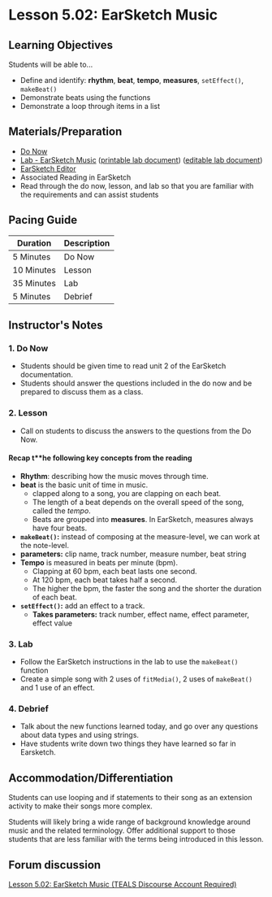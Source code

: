 # Lesson 5.02: EarSketch Music

## Learning Objectives

Students will be able to...

* Define and identify: **rhythm**, **beat**, **tempo**, **measures**, `setEffect()`, `makeBeat()`
* Demonstrate beats using the functions
* Demonstrate a loop through items in a list

## Materials/Preparation

* [Do Now]
* [Lab - EarSketch Music] ([printable lab document]) ([editable lab document])
* [EarSketch Editor]
* Associated Reading in EarSketch
* Read through the do now, lesson, and lab so that you are familiar with the requirements and can assist students

## Pacing Guide

| **Duration**   | **Description** |
| ---------- | ----------- |
| 5 Minutes  | Do Now      |
| 10 Minutes | Lesson      |
| 35 Minutes | Lab         |
| 5 Minutes | Debrief     |

## Instructor's Notes

### 1. Do Now

* Students should be given time to read unit 2 of the EarSketch documentation.
* Students should answer the questions included in the do now and be prepared to discuss them as a class.

### 2. Lesson

* Call on students to discuss the answers to the questions from the Do Now.

#### Recap t**he following key concepts from the reading

* **Rhythm**: describing how the music moves through time.
* **beat** is the basic unit of time in music.  
  * clapped along to a song, you are clapping on each beat.
  * The length of a beat depends on the overall speed of the song, called the *tempo*.
  * Beats are grouped into **measures**. In EarSketch, measures always have four beats.
* **`makeBeat()`:** instead of composing at the measure-level, we can work at the note-level.
* **parameters:** clip name, track number, measure number, beat string
* **Tempo** is measured in beats per minute (bpm).
  * Clapping at 60 bpm, each beat lasts one second.
  * At 120 bpm, each beat takes half a second.
  * The higher the bpm, the faster the song and the shorter the duration of each beat.
* **`setEffect()`:** add an effect to a track.
  * **Takes parameters:** track number, effect name, effect parameter, effect value

### 3. Lab

* Follow the EarSketch instructions in the lab to use the `makeBeat()` function
* Create a simple song with 2 uses of `fitMedia()`, 2 uses of `makeBeat()` and 1 use of an effect.

### 4. Debrief

* Talk about the new functions learned today, and go over any questions about data types and using strings.
* Have students write down two things they have learned so far in Earsketch.

## Accommodation/Differentiation

Students can use looping and if statements to their song as an extension activity to make their songs more complex.

Students will likely bring a wide range of background knowledge around music and the related terminology. Offer additional support to those students that are less familiar with the terms being introduced in this lesson.

## Forum discussion

[Lesson 5.02: EarSketch Music (TEALS Discourse Account Required)](https://forums.tealsk12.org/c/2nd-semester-unit-5-earsketch/lesson-5-02-earsketch-music)

[Do Now]: do_now.md
[Lab - EarSketch Music]: lab.md
[EarSketch Editor]: http://earsketch.gatech.edu/earsketch2/
[printable lab document]: lab.pdf
[editable lab document]: lab.docx

